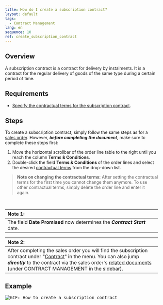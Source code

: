 ```yaml
---
title: How do I create a subscription contract?
layout: default
tags:
  - Contract Management
lang: en
sequence: 10
ref: create_subscription_contract
---
```


## Overview
A subscription contract is a contract for delivery by instalments. It is a contract for the regular delivery of goods of the same type during a certain period of time.

## Requirements
- [Specify the contractual terms for the subscription contract](Define_contractual_terms).

## Steps
To create a subscription contract, simply follow the same steps as for a [sales order](SalesOrder_recording). However, ***before completing the document***, make sure to complete these steps first:

1. Move the horizontal scrollbar of the order line table to the right until you reach the column **Terms & Conditions**.
1. Double-click the field **Terms & Conditions** of the order lines and select the desired [contractual terms](Define_contractual_terms) from the drop-down list.
 >**Note on changing the contractual terms:** After setting the contractual terms for the first time you cannot change them anymore. To use other contractual terms, simply delete the order line and enter it again.

<br>

| **Note 1:** |
| :--- |
| The field **Date Promised** now determines the ***Contract Start*** date. |

| **Note 2:** |
| :--- |
| After completing the sales order you will find the subscription contract under "[Contract](Menu)" in the menu. You can also jump ***directly*** to the contract via the sales order's [related documents](JumptoviaSidebar) (under CONTRACT MANAGEMENT in the sidebar). |

## Example
<kbd><img src="assets/Create_subscription_contract.gif" alt="GIF: How to create a subscription contract"></kbd>
